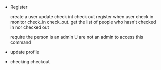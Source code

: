 - Register

    create a user 
    update
    check int check out register 
    when user check in monitor check_in check_out.
    get the list of people who hasn't checked in nor checked out


    require the person is an admin
    U are not an admin to access this command
- update profile
- checking checkout
